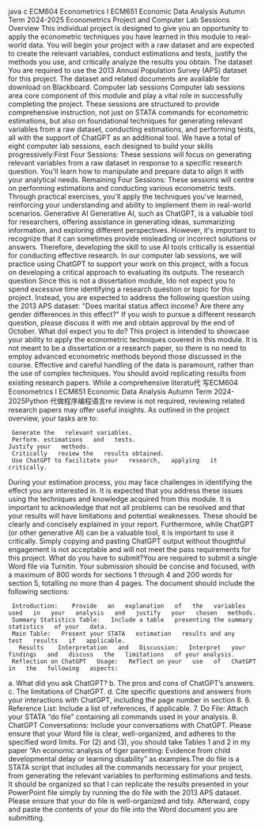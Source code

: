 java c ECM604 Econometrics I ECM651 Economic Data Analysis Autumn Term 2024-2025 Econometrics Project and Computer Lab Sessions Overview This individual project is designed to give you an opportunity to apply the econometric techniques you have learned in this module to real-world data. You will begin your project with a raw dataset and are expected to create the relevant variables, conduct estimations and tests, justify the methods you use, and critically analyze the results you obtain. The dataset You are required to use the 2013 Annual Population Survey (APS) dataset for this project. The dataset and related documents are available for download on Blackboard. Computer lab sessions Computer lab sessions area core component of this module and play a vital role in successfully completing the project. These sessions are structured to provide comprehensive instruction, not just on STATA commands for econometric estimations, but also on foundational techniques for generating relevant variables from a raw dataset, conducting estimations, and performing tests, all with the support of ChatGPT as an additional tool. We have a total of eight computer lab sessions, each designed to build your skills progressively:First Four Sessions: These sessions will focus on generating relevant variables from a raw dataset in response to a specific research question. You'll learn how to manipulate and prepare data to align it with your analytical needs. Remaining Four Sessions: These sessions will centre on performing estimations and conducting various econometric tests. Through practical exercises, you'll apply the techniques you've learned, reinforcing your understanding and ability to implement them in real-world scenarios. Generative AI Generative AI, such as ChatGPT, is a valuable tool for researchers, offering assistance in generating ideas, summarizing information, and exploring different perspectives. However, it's important to recognize that it can sometimes provide misleading or incorrect solutions or answers. Therefore, developing the skill to use AI tools critically is essential for conducting effective research. In our computer lab sessions, we will practice using ChatGPT to support your work on this project, with a focus on developing a critical approach to evaluating its outputs. The research question Since this is not a dissertation module, Ido not expect you to spend excessive time identifying a research question or topic for this project. Instead, you are expected to address the following question using the 2013 APS dataset: "Does marital status affect income? Are there any gender differences in this effect?" If you wish to pursue a different research question, please discuss it with me and obtain approval by the end of October. What doI expect you to do? This project is intended to showcase your ability to apply the econometric techniques covered in this module. It is not meant to be a dissertation or a research paper, so there is no need to employ advanced econometric methods beyond those discussed in the course. Effective and careful handling of the data is paramount, rather than the use of complex techniques. You should avoid replicating results from existing research papers. While a comprehensive literatu代 写ECM604 Econometrics I ECM651 Economic Data Analysis Autumn Term 2024-2025Python 代做程序编程语言re review is not required, reviewing related research papers may offer useful insights. As outlined in the project overview, your tasks are to:

     Generate the   relevant variables.
     Perform. estimations   and   tests.
    Justify your   methods.
     Critically   review the   results obtained.
     Use ChatGPT to facilitate your   research,   applying   it   critically.
During your estimation process, you may face challenges in identifying the effect you are interested in. It is expected that you address these issues using the techniques and knowledge acquired from this module. It is important to acknowledge that not all problems can be resolved and that your results will have limitations and potential weaknesses. These should be clearly and concisely explained in your report. Furthermore, while ChatGPT (or other generative AI) can be a valuable tool, it is important to use it critically. Simply copying and pasting ChatGPT output without thoughtful engagement is not acceptable and will not meet the pass requirements for this project. What do you have to submit?You are required to submit a single Word file via Turnitin. Your submission should be concise and focused, with a maximum of 800 words for sections 1 through 4 and 200 words for section 5, totalling no more than 4 pages. The document should include the following sections:

     Introduction:    Provide   an   explanation   of   the   variables   used   in   your   analysis   and   justify   your   chosen   methods.
     Summary Statistics Table:   Include a table   presenting the summary   statistics   of your   data.
     Main Table:   Present your STATA   estimation   results and any   test   results   if   applicable.
       Results    Interpretation   and   Discussion:   Interpret   your   findings   and   discuss   the   limitations   of your analysis.
     Reflection on ChatGPT   Usage:   Reflect on your   use   of   ChatGPT   in   the   following   aspects:
a. What did you ask ChatGPT? b. The pros and cons of ChatGPT’s answers. c. The limitations of ChatGPT. d. Cite specific questions and answers from your interactions with ChatGPT, including the page number in section 8. 6. Reference List: Include a list of references, if applicable. 7. Do File: Attach your STATA “do file” containing all commands used in your analysis. 8. ChatGPT Conversations: Include your conversations with ChatGPT. Please ensure that your Word file is clear, well-organized, and adheres to the specified word limits. For (2) and (3), you should take Tables 1 and 2 in my paper “An economic analysis of tiger parenting: Evidence from child developmental delay or learning disability” as examples.The do file is a STATA script that includes all the commands necessary for your project, from generating the relevant variables to performing estimations and tests. It should be organized so that I can replicate the results presented in your PowerPoint file simply by running the do file with the 2013 APS dataset. Please ensure that your do file is well-organized and tidy. Afterward, copy and paste the contents of your do file into the Word document you are submitting.
